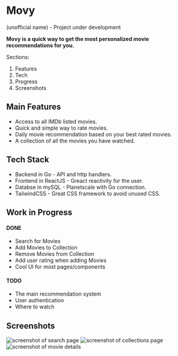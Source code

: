 # Movy
(unofficial name) - Project under development

**Movy is a quick way to get the most personalized movie recommendations for you.**

Sections:
1. Features
2. Tech
3. Progress
4. Screenshots

## Main Features
- Access to all IMDb listed movies.
- Quick and simple way to rate movies.
- Daily movie recommendation based on your best rated movies.
- A collection of all the movies you have watched.



## Tech Stack
- Backend in Go - API and http handlers.
- Frontend in ReactJS - Greact reactivity for the user.
- Databse in mySQL - Planetscale with Go connection.
- TailwindCSS - Great CSS framework to avoid unused CSS.



## Work in Progress
#### DONE
- Search for Movies
- Add Movies to Collection
- Remove Movies from Collection
- Add user rating when adding Movies
- Cool UI for most pages/components

#### TODO
- The main recommendation system
- User authentication
- Where to watch

## Screenshots
![screenshot of search page](https://github.com/adomaitisc/movy/blob/main/assets/screen-1.png?raw=true "Search Page")
![screenshot of collections page](https://github.com/adomaitisc/movy/blob/main/assets/screen-2.png?raw=true "Collection Page")
![screenshot of movie details](https://github.com/adomaitisc/movy/blob/main/assets/screen-3.png?raw=true "Movie Details")


